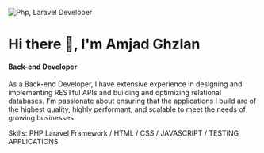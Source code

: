 
![Php, Laravel Developer](https://arturssmirnovs.github.io/github-profile-readme-generator/images/banner.png)

# Hi there 👋, I'm Amjad Ghzlan
#### Back-end Developer
As a Back-end Developer, I have extensive experience in designing and implementing RESTful APIs and building and optimizing relational databases. I'm passionate about ensuring that the applications I build are of the highest quality, highly performant, and scalable to meet the needs of growing businesses.

Skills: PHP Laravel Framework / HTML / CSS / JAVASCRIPT / TESTING APPLICATIONS




